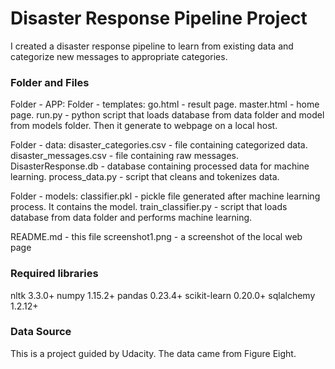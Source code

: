 # Disaster Response Pipeline Project

I created a disaster response pipeline to learn from existing data and categorize new messages to appropriate categories.

### Folder and Files
Folder - APP:
    Folder - templates:
        go.html - result page.
        master.html - home page.
    run.py - python script that loads database from data folder and model from models folder. Then it generate to webpage on a local host.

Folder - data:
    disaster_categories.csv - file containing categorized data.
    disaster_messages.csv - file containing raw messages.
    DisasterResponse.db - database containing processed data for machine learning.
    process_data.py - script that cleans and tokenizes data.

Folder - models:
    classifier.pkl - pickle file generated after machine learning process. It contains the model.
    train_classifier.py - script that loads database from data folder and performs machine learning.

README.md - this file
screenshot1.png - a screenshot of the local web page

### Required libraries
nltk 3.3.0+
numpy 1.15.2+
pandas 0.23.4+
scikit-learn 0.20.0+
sqlalchemy 1.2.12+

### Data Source

This is a project guided by Udacity. The data came from Figure Eight.